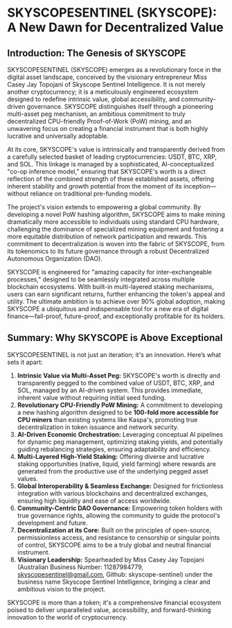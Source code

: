 # SKYSCOPESENTINEL (SKYSCOPE): A New Dawn for Decentralized Value

## Introduction: The Genesis of SKYSCOPE

SKYSCOPESENTINEL (SKYSCOPE) emerges as a revolutionary force in the digital asset landscape, conceived by the visionary entrepreneur Miss Casey Jay Topojani of Skyscope Sentinel Intelligence. It is not merely another cryptocurrency; it is a meticulously engineered ecosystem designed to redefine intrinsic value, global accessibility, and community-driven governance. SKYSCOPE distinguishes itself through a pioneering multi-asset peg mechanism, an ambitious commitment to truly decentralized CPU-friendly Proof-of-Work (PoW) mining, and an unwavering focus on creating a financial instrument that is both highly lucrative and universally adoptable.

At its core, SKYSCOPE's value is intrinsically and transparently derived from a carefully selected basket of leading cryptocurrencies: USDT, BTC, XRP, and SOL. This linkage is managed by a sophisticated, AI-conceptualized "co-op inference model," ensuring that SKYSCOPE's worth is a direct reflection of the combined strength of these established assets, offering inherent stability and growth potential from the moment of its inception—without reliance on traditional pre-funding models.

The project's vision extends to empowering a global community. By developing a novel PoW hashing algorithm, SKYSCOPE aims to make mining dramatically more accessible to individuals using standard CPU hardware, challenging the dominance of specialized mining equipment and fostering a more equitable distribution of network participation and rewards. This commitment to decentralization is woven into the fabric of SKYSCOPE, from its tokenomics to its future governance through a robust Decentralized Autonomous Organization (DAO).

SKYSCOPE is engineered for "amazing capacity for inter-exchangeable processes," designed to be seamlessly integrated across multiple blockchain ecosystems. With built-in multi-layered staking mechanisms, users can earn significant returns, further enhancing the token's appeal and utility. The ultimate ambition is to achieve over 90% global adoption, making SKYSCOPE a ubiquitous and indispensable tool for a new era of digital finance—fail-proof, future-proof, and exceptionally profitable for its holders.

## Summary: Why SKYSCOPE is Above Exceptional

SKYSCOPESENTINEL is not just an iteration; it's an innovation. Here’s what sets it apart:

1.  **Intrinsic Value via Multi-Asset Peg:** SKYSCOPE's worth is directly and transparently pegged to the combined value of USDT, BTC, XRP, and SOL, managed by an AI-driven system. This provides immediate, inherent value without requiring initial seed funding.
2.  **Revolutionary CPU-Friendly PoW Mining:** A commitment to developing a new hashing algorithm designed to be **100-fold more accessible for CPU miners** than existing systems like Kaspa's, promoting true decentralization in token issuance and network security.
3.  **AI-Driven Economic Orchestration:** Leveraging conceptual AI pipelines for dynamic peg management, optimizing staking yields, and potentially guiding rebalancing strategies, ensuring adaptability and efficiency.
4.  **Multi-Layered High-Yield Staking:** Offering diverse and lucrative staking opportunities (native, liquid, yield farming) where rewards are generated from the productive use of the underlying pegged asset values.
5.  **Global Interoperability & Seamless Exchange:** Designed for frictionless integration with various blockchains and decentralized exchanges, ensuring high liquidity and ease of access worldwide.
6.  **Community-Centric DAO Governance:** Empowering token holders with true governance rights, allowing the community to guide the protocol's development and future.
7.  **Decentralization at its Core:** Built on the principles of open-source, permissionless access, and resistance to censorship or singular points of control, SKYSCOPE aims to be a truly global and neutral financial instrument.
8.  **Visionary Leadership:** Spearheaded by Miss Casey Jay Topojani (Australian Business Number: 11287984779, skyscopesentinel@gmail.com, Github: skyscope-sentinel) under the business name Skyscope Sentinel Intelligence, bringing a clear and ambitious vision to the project.

SKYSCOPE is more than a token; it's a comprehensive financial ecosystem poised to deliver unparalleled value, accessibility, and forward-thinking innovation to the world of cryptocurrency.
